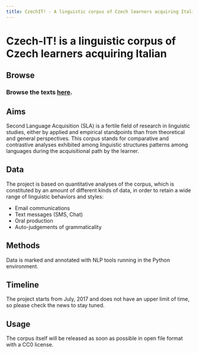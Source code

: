 ```yaml
---
title: CzechIT! - A linguistic corpus of Czech learners acquiring Italian
---
```

# Czech-IT! is a linguistic corpus of Czech learners acquiring Italian

## Browse
### Browse the texts [here](texts).

## Aims
Second Language Acquisition (SLA) is a fertile field of research in linguistic studies, either by applied and empirical standpoints than from theoretical and general perspectives. 
This corpus stands for comparative and contrastive analyses exhibited among linguistic structures patterns among languages during the acquisitional path by the learner.

## Data
The project is based on quantitative analyses of the corpus, which is constituted by an amount of different kinds of data, in order to retain a wide range of linguistic behaviors and styles:
* Email communications
* Text messages (SMS, Chat)
* Oral production
* Auto-judgements of grammaticality

## Methods
Data is marked and annotated with NLP tools running in the Python environment.

## Timeline
The project starts from July, 2017 and does not have an upper limit of time, so please check the news to stay tuned.

## Usage
The corpus itself will be released as soon as possible in open file format with a CC0 license. 
